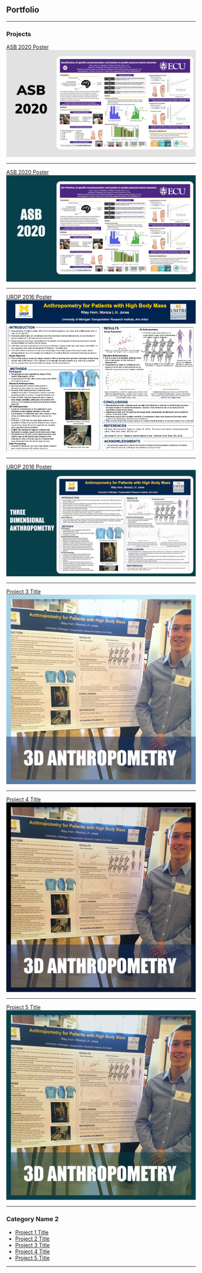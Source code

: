 ## Portfolio

---

### Projects

[ASB 2020 Poster](/3D_Anthropometry.md)
<img src="images/ASB2020_Style1.jpg"/>

---
[ASB 2020 Poster](/3D_Anthropometry.md)
<img src="images/ASB2020_Style2.jpg"/>

---
[UROP 2016 Poster](/UROP_Poster)
<img src="images/UROP_Poster_2016.png"/>

---
[UROP 2016 Poster](/UROP_Poster)
<img src="images/3D_Anthro_1.jpg"/>

---
[Project 3 Title](http://example.com/)
<img src="images/UROP_Presenting1.jpg"/>

---
[Project 4 Title](http://example.com/)
<img src="images/UROP_Presenting2.jpg"/>

---
[Project 5 Title](http://example.com/)
<img src="images/UROP_Presenting3.jpg"/>

---

### Category Name 2

- [Project 1 Title](http://example.com/)
- [Project 2 Title](http://example.com/)
- [Project 3 Title](http://example.com/)
- [Project 4 Title](http://example.com/)
- [Project 5 Title](http://example.com/)

---



[//]: # (---)

[//]: # (<p style="font-size:11px">Page template forked from <a href="https://github.com/evanca/quick-portfolio">evanca</a></p>)

[//]: # (<!-- Remove above link if you don't want to attibute -->)
